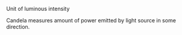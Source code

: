 Unit of luminous intensity

Candela measures amount of power emitted by light source in some direction.